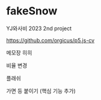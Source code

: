 # fakeSnow
YJ와사비 2023 2nd project


https://github.com/orgicus/p5.js-cv

메모장 히히

비율 변경

플래쉬

가면 등 붙이기 (핵심 기능 추가)
